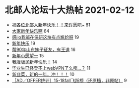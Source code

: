 # 北邮人论坛十大热帖 2021-02-12

- [祝各位北邮人新年快乐！！来许愿吧~](https://bbs.byr.cn/article/Talking/6257980) 81
- [大家新年快乐啊](https://bbs.byr.cn/article/Feeling/3164463) 64
- [感jio我邮在保研这块有点尴尬呀](https://bbs.byr.cn/article/AimGraduate/1201105) 19
- [新年快乐](https://bbs.byr.cn/article/Picture/3281971) 19
- [帮90年山东妹子征友，有王道](https://bbs.byr.cn/article/Friends/1985740) 16
- [新年小愿望一](https://bbs.byr.cn/article/DigiLife/315974) 15
- [我版版民新年快乐！](https://bbs.byr.cn/article/Shanxi/210923) 14
- [毕业生已经登不上webVPN了么嘤…？](https://bbs.byr.cn/article/BUPTNet/104784) 11
- [新韭菜，新的一年，冲！！！](https://bbs.byr.cn/article/Financial/80072) 10
- [［AD／OFFER统计］15-18fall飞跃榜（还原档，非原帖）](https://bbs.byr.cn/article/GoAbroad/374598) 9


